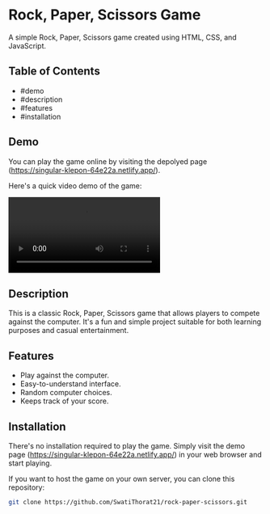 # Rock, Paper, Scissors Game

A simple Rock, Paper, Scissors game created using HTML, CSS, and JavaScript.

## Table of Contents

- #demo
- #description
- #features
- #installation

## Demo

You can play the game online by visiting the depolyed page (https://singular-klepon-64e22a.netlify.app/).

Here's a quick video demo of the game:

<video controls>  
  <source src="demo-video.mp4" type="video/mp4">  
</video>

## Description

This is a classic Rock, Paper, Scissors game that allows players to compete against the computer. It's a fun and simple project suitable for both learning purposes and casual entertainment.

## Features

- Play against the computer.
- Easy-to-understand interface.
- Random computer choices.
- Keeps track of your score.

## Installation

There's no installation required to play the game. Simply visit the demo page (https://singular-klepon-64e22a.netlify.app/) in your web browser and start playing.

If you want to host the game on your own server, you can clone this repository:

```bash
git clone https://github.com/SwatiThorat21/rock-paper-scissors.git
```
